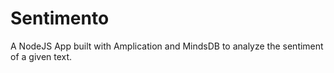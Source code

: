 # Sentimento
A NodeJS App built with Amplication and MindsDB to analyze the sentiment of a given text.

